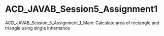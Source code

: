 # ACD_JAVAB_Session5_Assignment1
ACD_JAVAB_Session_5_Assignment_1_Main: Calculate area of rectangle and triangle using single inheritance
